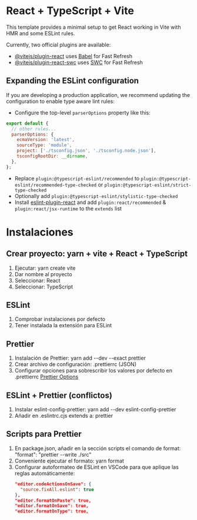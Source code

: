 # React + TypeScript + Vite

This template provides a minimal setup to get React working in Vite with HMR and some ESLint rules.

Currently, two official plugins are available:

- [@vitejs/plugin-react](https://github.com/vitejs/vite-plugin-react/blob/main/packages/plugin-react/README.md) uses [Babel](https://babeljs.io/) for Fast Refresh
- [@vitejs/plugin-react-swc](https://github.com/vitejs/vite-plugin-react-swc) uses [SWC](https://swc.rs/) for Fast Refresh

## Expanding the ESLint configuration

If you are developing a production application, we recommend updating the configuration to enable type aware lint rules:

- Configure the top-level `parserOptions` property like this:

```js
export default {
  // other rules...
  parserOptions: {
    ecmaVersion: 'latest',
    sourceType: 'module',
    project: ['./tsconfig.json', './tsconfig.node.json'],
    tsconfigRootDir: __dirname,
  },
};
```

- Replace `plugin:@typescript-eslint/recommended` to `plugin:@typescript-eslint/recommended-type-checked` or `plugin:@typescript-eslint/strict-type-checked`
- Optionally add `plugin:@typescript-eslint/stylistic-type-checked`
- Install [eslint-plugin-react](https://github.com/jsx-eslint/eslint-plugin-react) and add `plugin:react/recommended` & `plugin:react/jsx-runtime` to the `extends` list

# Instalaciones

## Crear proyecto: yarn + vite + React + TypeScript

1. Ejecutar: yarn create vite
2. Dar nombre al proyecto
3. Seleccionar: React
4. Seleccionar: TypeScript

## ESLint

1. Comprobar instalaciones por defecto
2. Tener instalada la extensión para ESLint

## Prettier

1. Instalación de Prettier: yarn add --dev --exact prettier
2. Crear archivo de configuración: .prettierrc (JSON)
3. Configurar opciones para sobrescribir los valores por defecto en .prettierrc [Prettier Options](https://prettier.io/docs/en/options)

## ESLint + Prettier (conflictos)

1. Instalar eslint-config-prettier: yarn add --dev eslint-config-prettier
2. Añadir en .eslintrc.cjs extends a: prettier

## Scripts para Prettier

1. En package.json, añadir en la sección scripts el comando de format: "format": "prettier --write ./src"
2. Conveniente ejecutar el formato: yarn format
3. Configurar autoformateo de ESLint en VSCode para que aplique las reglas automáticamente:
   ```json
   "editor.codeActionsOnSave": {
     "source.fixAll.eslint": true
   },
   "editor.formatOnPaste": true,
   "editor.formatOnSave": true,
   "editor.formatOnType": true,
   ```
